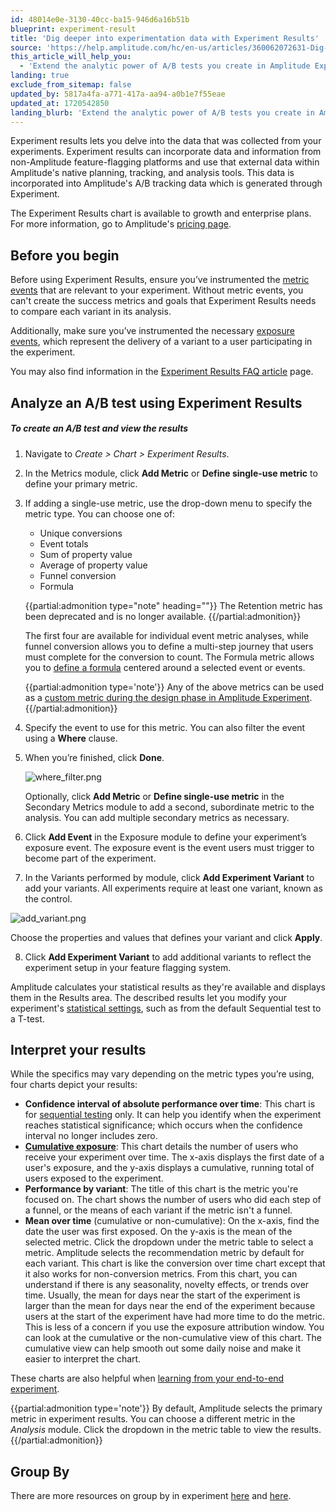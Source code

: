 ```yaml
---
id: 48014e0e-3130-40cc-ba15-946d6a16b51b
blueprint: experiment-result
title: 'Dig deeper into experimentation data with Experiment Results'
source: 'https://help.amplitude.com/hc/en-us/articles/360062072631-Dig-deeper-into-experimentation-data-with-Experiment-Results'
this_article_will_help_you:
  - 'Extend the analytic power of A/B tests you create in Amplitude Experiment'
landing: true
exclude_from_sitemap: false
updated_by: 5817a4fa-a771-417a-aa94-a0b1e7f55eae
updated_at: 1720542850
landing_blurb: 'Extend the analytic power of A/B tests you create in Amplitude Experiment'
---
```

Experiment results lets you delve into the data that was collected from your experiments. Experiment results can incorporate data and information from non-Amplitude feature-flagging platforms and use that external data within Amplitude's native planning, tracking, and analysis tools. This data is incorporated into Amplitude's A/B tracking data which is generated through Experiment.

The Experiment Results chart is available to growth and enterprise plans. For more information, go to Amplitude's [pricing page](https://amplitude.com/pricing).

## Before you begin

Before using Experiment Results, ensure you’ve instrumented the [metric events](/docs/feature-experiment/advanced-techniques/advanced-metric-use-cases) that are relevant to your experiment. Without metric events, you can't create the success metrics and goals that Experiment Results needs to compare each variant in its analysis.

Additionally, make sure you’ve instrumented the necessary [exposure events](/docs/apis/experiment/experiment-management-api-experiments#exposureevent), which represent the delivery of a variant to a user participating in the experiment.

You may also find information in the [Experiment Results FAQ article](/docs/faq/experiment-analysis) page. 

## Analyze an A/B test using Experiment Results

##### To create an A/B test and view the results

1. Navigate to *Create > Chart > Experiment Results*.
2. In the Metrics module, click **Add Metric** or **Define single-use metric** to define your primary metric.
3. If adding a single-use metric, use the drop-down menu to specify the metric type. You can choose one of:

      * Unique conversions
      * Event totals
      * Sum of property value
      * Average of property value
      * Funnel conversion
      * Formula
    
    {{partial:admonition type="note" heading=""}}
    The Retention metric has been deprecated and is no longer available.
    {{/partial:admonition}}

	The first four are available for individual event metric analyses, while funnel conversion allows you to define a multi-step journey that users must complete for the conversion to count. The Formula metric allows you to [define a formula](/docs/analytics/charts/experiment-results/experiment-results-use-formula-metrics) centered around a selected event or events. 

	{{partial:admonition type='note'}}
	Any of the above metrics can be used as a [custom metric during the design phase in Amplitude Experiment](/docs/feature-experiment/workflow/define-goals). 
	{{/partial:admonition}}

4. Specify the event to use for this metric. You can also filter the event using a **Where** clause. 
5. When you’re finished, click **Done**.   

	![where_filter.png](/docs/output/img/experiment-results/where-filter-png.png)

	Optionally, click **Add Metric** or **Define single-use metric** in the Secondary Metrics module to add a second, subordinate metric to the analysis. You can add multiple secondary metrics as necessary.

6. Click **Add Event** in the Exposure module to define your experiment’s exposure event. The exposure event is the event users must trigger to become part of the experiment.
7. In the Variants performed by module, click **Add Experiment Variant** to add your variants. All experiments require at least one variant, known as the control. 
  
  ![add_variant.png](/docs/output/img/experiment-results/add-variant-png.png)
  
  Choose the properties and values that defines your variant and click **Apply**.

8. Click **Add Experiment Variant** to add additional variants to reflect the experiment setup in your feature flagging system.

Amplitude calculates your statistical results as they're available and displays them in the Results area. The described results let you modify your experiment's [statistical settings](/docs/feature-experiment/workflow/finalize-statistical-preferences), such as from the default Sequential test to a T-test. 

## Interpret your results

While the specifics may vary depending on the metric types you’re using, four charts depict your results:

* **Confidence interval of absolute performance over time**: This chart is for [sequential testing](https://help.amplitude.com/hc/en-us/articles/17767898439835) only. It can help you identify when the experiment reaches statistical significance; which occurs when the confidence interval no longer includes zero.
* [**Cumulative exposure**](/docs/feature-experiment/advanced-techniques/cumulative-exposure-change-slope): This chart details the number of users who receive your experiment over time. The x-axis displays the first date of a user's exposure, and the y-axis displays a cumulative, running total of users exposed to the experiment.
* **Performance by variant**: The title of this chart is the metric you're focused on. The chart shows the number of users who did each step of a funnel, or the means of each variant if the metric isn't a funnel.
* **Mean over time** (cumulative or non-cumulative): On the x-axis, find the date the user was first exposed. On the y-axis is the mean of the selected metric. Click the dropdown under the metric table to select a metric. Amplitude selects the recommendation metric by default for each variant. This chart is like the conversion over time chart except that it also works for non-conversion metrics. From this chart, you can understand if there is any seasonality, novelty effects, or trends over time. Usually, the mean for days near the start of the experiment is larger than the mean for days near the end of the experiment because users at the start of the experiment have had more time to do the metric. This is less of a concern if you use the exposure attribution window. You can look at the cumulative or the non-cumulative view of this chart. The cumulative view can help smooth out some daily noise and make it easier to interpret the chart.

These charts are also helpful when [learning from your end-to-end experiment](/docs/feature-experiment/overview). 

{{partial:admonition type='note'}}
By default, Amplitude selects the primary metric in experiment results. You can choose a different metric in the *Analysis* module. Click the dropdown in the metric table to view the results. 
{{/partial:admonition}}

## Group By

There are more resources on group by in experiment [here](/docs/analytics/charts/group-by) and [here](/docs/feature-experiment/workflow/experiment-learnings).